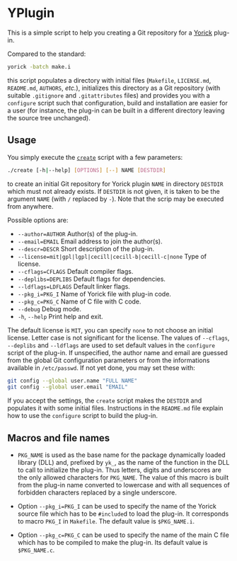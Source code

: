 # YPlugin

This is a simple script to help you creating a Git repository for a
[Yorick](http://github.com/LLNL/yorick/) plug-in.

Compared to the standard:

```sh
yorick -batch make.i
```

this script populates a directory with initial files (`Makefile`,
`LICENSE.md`, `README.md`, `AUTHORS`, *etc.*), initializes this directory as
a Git repository (with suitable `.gitignore` and `.gitattributes` files)
and provides you with a `configure` script such that configuration, build
and installation are easier for a user (for instance, the plug-in can be
built in a different directory leaving the source tree unchanged).


## Usage

You simply execute the [`create`](./create) script with a few parameters:

```sh
./create [-h|--help] [OPTIONS] [--] NAME [DESTDIR]
```

to create an initial Git repository for Yorick plugin `NAME` in directory
`DESTDIR` which must not already exists.  If `DESTDIR` is not given, it is
taken to be the argument `NAME` (with `/` replaced by `-`).  Note that the
scrip may be executed from anywhere.

Possible options are:
* `--author=AUTHOR`      Author(s) of the plug-in.
* `--email=EMAIL`        Email address to join the author(s).
* `--descr=DESCR`        Short description of the plug-in.
* `--license=mit|gpl|lgpl|cecill|cecill-b|cecill-c|none`
                         Type of license.
* `--cflags=CFLAGS`      Default compiler flags.
* `--deplibs=DEPLIBS`    Default flags for dependencies.
* `--ldflags=LDFLAGS`    Default linker flags.
* `--pkg_i=PKG_I`        Name of Yorick file with plug-in code.
* `--pkg_c=PKG_C`        Name of C file with C code.
* `--debug`              Debug mode.
* `-h`, `--help`         Print help and exit.

The default license is `MIT`, you can specify `none` to not choose an
initial license.  Letter case is not significant for the license.  The
values of `--cflags`, `--deplibs` and `--ldflags` are used to set default
values in the `configure` script of the plug-in.  If unspecified, the
author name and email are guessed from the global Git configuration
parameters or from the informations available in `/etc/passwd`.  If not yet
done, you may set these with:

```sh
git config --global user.name "FULL NAME"
git config --global user.email "EMAIL"
```

If you accept the settings, the `create` script makes the `DESTDIR` and
populates it with some initial files.  Instructions in the `README.md` file
explain how to use the `configure` script to build the plug-in.


## Macros and file names

* `PKG_NAME` is used as the base name for the package dynamically loaded
  library (DLL) and, prefixed by `yk_`, as the name of the function in the
  DLL to call to initialize the plug-in.  Thus letters, digits and
  underscores are the only allowed characters for `PKG_NAME`.  The value of
  this macro is built from the plug-in name converted to lowercase and
  with all sequences of forbidden characters replaced by a single
  underscore.

* Option `--pkg_i=PKG_I` can be used to specify the name of the Yorick
  source file which has to be `#include`d to load the plug-in.  It
  corresponds to macro `PKG_I` in `Makefile`.  The default value is
  `$PKG_NAME.i`.

* Option `--pkg_c=PKG_C` can be used to specify the name of the main
  C file which has to be compiled to make the plug-in.  Its default value
  is `$PKG_NAME.c`.
